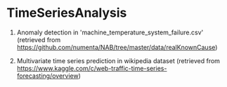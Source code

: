 # TimeSeriesAnalysis
1. Anomaly detection in 'machine_temperature_system_failure.csv' (retrieved from https://github.com/numenta/NAB/tree/master/data/realKnownCause)

2. Multivariate time series prediction in wikipedia dataset (retrieved from https://www.kaggle.com/c/web-traffic-time-series-forecasting/overview)
